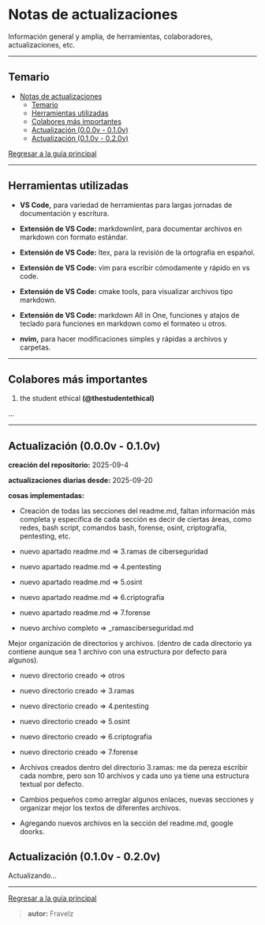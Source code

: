 # Notas de actualizaciones

Información general y amplia, de herramientas, colaboradores, actualizaciones, etc.

---

## Temario

- [Notas de actualizaciones](#notas-de-actualizaciones)
  - [Temario](#temario)
  - [Herramientas utilizadas](#herramientas-utilizadas)
  - [Colabores más importantes](#colabores-más-importantes)
  - [Actualización (0.0.0v - 0.1.0v)](#actualización-000v---010v)
  - [Actualización (0.1.0v - 0.2.0v)](#actualización-010v---020v)

[Regresar a la guía principal](./../readme.md#informaci%c3%b3n)

---

## Herramientas utilizadas

- **VS Code,** para variedad de herramientas para largas jornadas de documentación y escritura.

- **Extensión de VS Code:** markdownlint, para documentar archivos en markdown con formato estándar.

- **Extensión de VS Code:** ltex, para la revisión de la ortografía en español.

- **Extensión de VS Code:** vim para escribir cómodamente y rápido en vs code.

- **Extensión de VS Code:** cmake tools, para visualizar archivos tipo markdown.

- **Extensión de VS Code:** markdown All in One, funciones y atajos de teclado para funciones en markdown como el formateo u otros.

- **nvim,** para hacer modificaciones simples y rápidas a archivos y carpetas.

---

## Colabores más importantes

1. the student ethical **(@thestudentethical)**

...

---

## Actualización (0.0.0v - 0.1.0v)

**creación del repositorio:** 2025-09-4

**actualizaciones diarias desde:** 2025-09-20

**cosas implementadas:**

- Creación de todas las secciones del readme.md, faltan información más completa y especifica de cada sección es decir de ciertas áreas, como redes, bash script, comandos bash, forense, osint, criptografía, pentesting, etc.

- nuevo apartado readme.md => 3.ramas de ciberseguridad
- nuevo apartado readme.md => 4.pentesting
- nuevo apartado readme.md => 5.osint
- nuevo apartado readme.md => 6.criptografia
- nuevo apartado readme.md => 7.forense

- nuevo archivo completo => _ramasciberseguridad.md

Mejor organización de directorios y archivos. (dentro de cada directorio ya contiene aunque sea 1 archivo con una estructura por defecto para algunos).

- nuevo directorio creado => otros
- nuevo directorio creado => 3.ramas
- nuevo directorio creado => 4.pentesting
- nuevo directorio creado => 5.osint
- nuevo directorio creado => 6.criptografia
- nuevo directorio creado => 7.forense

- Archivos creados dentro del directorio 3.ramas: me da pereza escribir cada nombre, pero son 10 archivos y cada uno ya tiene una estructura textual por defecto.

- Cambios pequeños como arreglar algunos enlaces, nuevas secciones y organizar mejor los textos de diferentes archivos.

- Agregando nuevos archivos en la sección del readme.md, google doorks.

## Actualización (0.1.0v - 0.2.0v)

Actualizando...

---

[Regresar a la guía principal](./../readme.md#informaci%c3%b3n)

> **autor:** Fravelz
